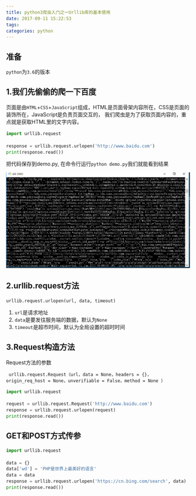 ```yaml
---
title: python3爬虫入门之一Urllib库的基本使用
date: 2017-09-11 15:22:53
tags:
categories: python
---
```


## 准备

`python`为`3.6`的版本

## 1.我们先偷偷的爬一下百度

页面是由`HTML`+`CSS`+`JavaScript`组成，HTML是页面骨架内容所在，CSS是页面的装饰所在，JavaScript是负责页面交互的，
我们爬虫是为了获取页面内容的，重点就是获取HTML里的文字内容。

```python
import urllib.request

response = urllib.request.urlopen('http://www.baidu.com')
print(response.read())
```

把代码保存到demo.py, 在命令行运行`python demo.py`我们就能看到结果

![](/images/urllib_01.png)

## 2.urllib.request方法

`urllib.request.urlopen(url, data, timeout)`

1. `url`是请求地址
2. `data`是要发往服务端的数据，默认为`None`
3. `timeout`是超市时间，默认为全局设置的超时时间

## 3.Request构造方法

Request方法的参数

` urllib.request.Request（url，data = None，headers = {}，origin_req_host = None，unverifiable = False，method = None ）`



```python
import urllib.request

request = urllib.request.Request('http://www.baidu.com')
response = urllib.request.urlopen(request)
print(response.read())
```

## GET和POST方式传参

```python
import urllib.request

data = {}
data['wd'] = 'PHP是世界上最美好的语言'
data = data
response = urllib.request.urlopen('https://cn.bing.com/search', data)
print(response.read())
```
